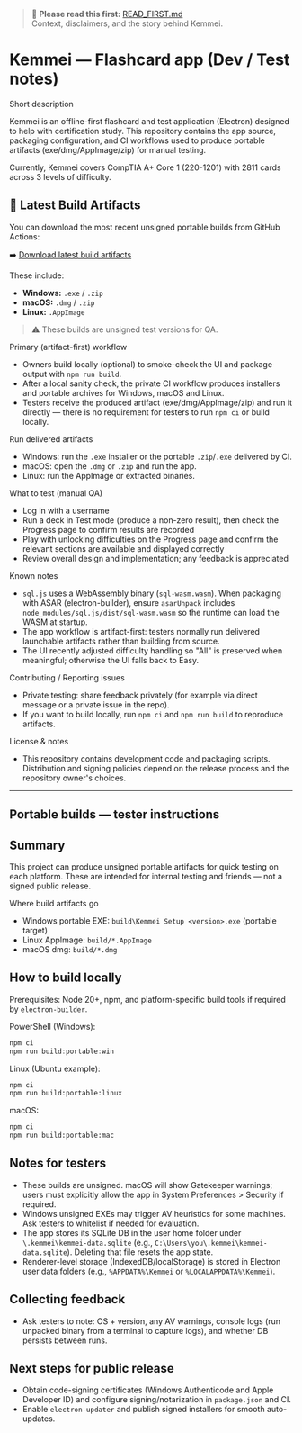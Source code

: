 > 📘 **Please read this first:** [READ_FIRST.md](READ_FIRST.md)  
> Context, disclaimers, and the story behind Kemmei.

# Kemmei — Flashcard app (Dev / Test notes)

Short description

Kemmei is an offline-first flashcard and test application (Electron) designed to help with certification study. This repository contains the app source, packaging configuration, and CI workflows used to produce portable artifacts (exe/dmg/AppImage/zip) for manual testing.

Currently, Kemmei covers CompTIA A+ Core 1 (220-1201) with 2811 cards across 3 levels of difficulty.

## 🚀 Latest Build Artifacts

You can download the most recent unsigned portable builds from GitHub Actions:

➡️ [Download latest build artifacts](https://github.com/thumbcoded/kemmei-app/actions/runs/18932724333)

These include:
- **Windows:** `.exe` / `.zip`
- **macOS:** `.dmg` / `.zip`
- **Linux:** `.AppImage`

> ⚠️ These builds are unsigned test versions for QA.

Primary (artifact-first) workflow

- Owners build locally (optional) to smoke-check the UI and package output with `npm run build`.
- After a local sanity check, the private CI workflow produces installers and portable archives for Windows, macOS and Linux.
- Testers receive the produced artifact (exe/dmg/AppImage/zip) and run it directly — there is no requirement for testers to run `npm ci` or build locally.

Run delivered artifacts

- Windows: run the `.exe` installer or the portable `.zip`/`.exe` delivered by CI.
- macOS: open the `.dmg` or `.zip` and run the app.
- Linux: run the AppImage or extracted binaries.

What to test (manual QA)

- Log in with a username
- Run a deck in Test mode (produce a non-zero result), then check the Progress page to confirm results are recorded
- Play with unlocking difficulties on the Progress page and confirm the relevant sections are available and displayed correctly
- Review overall design and implementation; any feedback is appreciated

Known notes

- `sql.js` uses a WebAssembly binary (`sql-wasm.wasm`). When packaging with ASAR (electron-builder), ensure `asarUnpack` includes `node_modules/sql.js/dist/sql-wasm.wasm` so the runtime can load the WASM at startup.
- The app workflow is artifact-first: testers normally run delivered launchable artifacts rather than building from source.
- The UI recently adjusted difficulty handling so "All" is preserved when meaningful; otherwise the UI falls back to Easy.

Contributing / Reporting issues

- Private testing: share feedback privately (for example via direct message or a private issue in the repo).
- If you want to build locally, run `npm ci` and `npm run build` to reproduce artifacts.

License & notes

- This repository contains development code and packaging scripts. Distribution and signing policies depend on the release process and the repository owner's choices.

---

## Portable builds — tester instructions

Summary
-------
This project can produce unsigned portable artifacts for quick testing on each platform. These are intended for internal testing and friends — not a signed public release.

Where build artifacts go
- Windows portable EXE: `build\Kemmei Setup <version>.exe` (portable target)
- Linux AppImage: `build/*.AppImage`
- macOS dmg: `build/*.dmg`

How to build locally
---------------------
Prerequisites: Node 20+, npm, and platform-specific build tools if required by `electron-builder`.

PowerShell (Windows):
```powershell
npm ci
npm run build:portable:win
```

Linux (Ubuntu example):
```bash
npm ci
npm run build:portable:linux
```

macOS:
```bash
npm ci
npm run build:portable:mac
```

Notes for testers
-----------------
- These builds are unsigned. macOS will show Gatekeeper warnings; users must explicitly allow the app in System Preferences > Security if required.
- Windows unsigned EXEs may trigger AV heuristics for some machines. Ask testers to whitelist if needed for evaluation.
- The app stores its SQLite DB in the user home folder under `\.kemmei\kemmei-data.sqlite` (e.g., `C:\Users\you\.kemmei\kemmei-data.sqlite`). Deleting that file resets the app state.
- Renderer-level storage (IndexedDB/localStorage) is stored in Electron user data folders (e.g., `%APPDATA%\Kemmei` or `%LOCALAPPDATA%\Kemmei`).

Collecting feedback
-------------------
- Ask testers to note: OS + version, any AV warnings, console logs (run unpacked binary from a terminal to capture logs), and whether DB persists between runs.

Next steps for public release
-----------------------------
- Obtain code-signing certificates (Windows Authenticode and Apple Developer ID) and configure signing/notarization in `package.json` and CI.
- Enable `electron-updater` and publish signed installers for smooth auto-updates.
